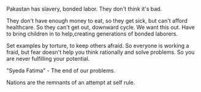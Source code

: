 
Pakastan has slavery, bonded labor. They don't think it's bad.

They don't have enough money to eat, so they get sick, but can't afford healthcare. So they can't get out, downward cycle. We want this out. Have to bring children in to help,creating generations of bonded laborers.

Set examples by torture, to keep others afraid. So everyone is working a fraid, but fear doesn't help you think rationally and solve problems. So you are never fulfilling your potential.

"Syeda Fatima" - The end of our problems.

Nations are the remnants of an attempt at self rule.
